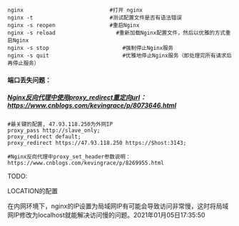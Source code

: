 ```shell
nginx 							#打开 nginx
nginx -t   						#测试配置文件是否有语法错误
nginx -s reopen					#重启Nginx
nginx -s reload					  #重新加载Nginx配置文件，然后以优雅的方式重启Nginx
nginx -s stop  						#强制停止Nginx服务
nginx -s quit  						#优雅地停止Nginx服务（即处理完所有请求后再停止服务）
```



#### 端口丢失问题：

##### [Nginx反向代理中使用proxy_redirect重定向url](https://www.cnblogs.com/kevingrace/p/8073646.html)：https://www.cnblogs.com/kevingrace/p/8073646.html

```nginx
#最关键的配置, 47.93.118.250为外网IP
proxy_pass http://slave_only;
proxy_redirect default;
proxy_redirect https://47.93.118.250 https://$host:3143;

#Nginx反向代理中proxy_set_header参数说明： https://www.cnblogs.com/kevingrace/p/8269955.html
```



TODO:

LOCATION的配置



在内网环境下，nginx的IP设置为局域网IP有可能会导致访问非常慢，这时将局域网IP修改为localhost就能解决访问慢的问题。2021年01月05日17:35:50

